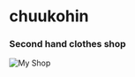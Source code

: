 # chuukohin

### Second hand clothes shop

![My Shop](https://user-images.githubusercontent.com/70818990/177506860-46b107bb-22f6-4586-902c-f5cb54c970c5.png)
